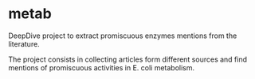 # metab
DeepDive project to extract promiscuous enzymes mentions from the literature.

The project consists in collecting articles form different sources and find mentions of promiscuous activities in E. coli metabolism.

